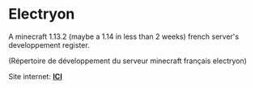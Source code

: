 # Electryon
A minecraft 1.13.2 (maybe a 1.14 in less than 2 weeks) french server's developpement register.

(Répertoire de développement du serveur minecraft français electryon)

Site internet:  [**ICI**](https://www.electryon-mc.fr)
